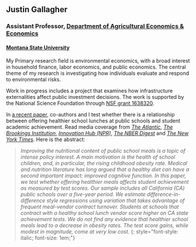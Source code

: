 ## Justin Gallagher

### Assistant Professor, [Department of Agricultural Economics & Economics](http://www.montana.edu/econ/)

#### [Montana State University](http://www.montana.edu/)

My Primary research field is environmental economics, with a broad interest in household finance,
labor economics, and public economics.  The central theme of my research is investigating how
individuals evaluate and respond to environmental risks.

Work in progress includes a project that examines how infrastructure externalities affect public
investment decisions. The work is supported by the National Science Foundation through
[NSF grant 1638320](https://www.nsf.gov/awardsearch/showAward?AWD_ID=1638320&amp;HistoricalAwards=false).

In [a recent paper](pdfs/school_lunch_20180921.pdf), co-authors and I test whether there is
a relationship between offering healthier school lunches at public schools and student academic
achievement. Read media coverage from
<a href="https://www.theatlantic.com/education/archive/2017/03/do-healthy-lunches-improve-student-test-scores/520272/" target="_blank"><em>The Atlantic</em></a>,
<em><a href="https://www.brookings.edu/blog/brown-center-chalkboard/2017/05/03/how-the-quality-of-school-lunch-affects-students-academic-performance/" target="_blank">The Brookings Institution</a></em>,
<em><a href="http://blogs.wgbh.org/innovation-hub/2017/6/9/gallagher-lunches/" target="_blank">Innovation Hub (NPR)</a></em>,
<em><a href="http://www.nber.org/digest/jun17/jun17.pdf" target="_blank">The NBER Digest</a></em>
and <a href="https://www.nytimes.com/2017/06/05/well/feeding-young-minds-the-importance-of-school-lunches.html" target="_blank"><em>The New York Times</em></a>.
Here is the abstract:

> _Improving the nutritional content of public school meals is a topic of intense policy interest.
A main motivation is the health of school children, and, in particular, the rising childhood
obesity rate. Medical and nutrition literature has long argued that a healthy diet can have a
second important impact: improved cognitive function. In this paper, we test whether offering
healthier meals affects student achievement as measured by test scores. Our sample includes all
California (CA) public schools over a five-year period. We estimate difference-in-difference style
regressions using variation that takes advantage of frequent meal-vendor contract turnover.
Students at schools that contract with a healthy school lunch vendor score higher on CA state
achievement tests. We do not find any evidence that healthier school meals lead to a
decrease in obesity rates. The test score gains, while modest in magnitude, come at very low cost._
{: style="font-style: italic; font-size: 1em;"}
